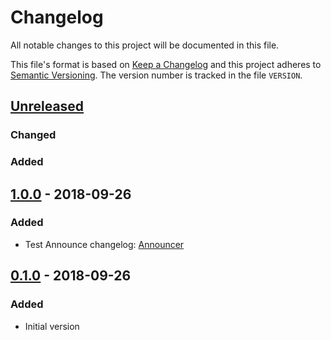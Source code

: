 # Changelog

All notable changes to this project will be documented in this file.

This file's format is based on [Keep a Changelog](http://keepachangelog.com/)
and this project adheres to [Semantic Versioning](http://semver.org/). The
version number is tracked in the file `VERSION`.

## [Unreleased]
### Changed
### Added

## [1.0.0] - 2018-09-26
### Added
- Test Announce changelog: [Announcer](https://github.com/Metaswitch/announcer)

## [0.1.0] - 2018-09-26
### Added
- Initial version

[Unreleased]: https://github.com/Metaswitch/announcer/compare/1.0.0-msw...HEAD
[1.0.0]: https://github.com/Metaswitch/announcer/compare/0.1.0-msw...1.0.0-msw
[0.1.0]: https://github.com/Metaswitch/announcer/tree/0.1.0-msw
